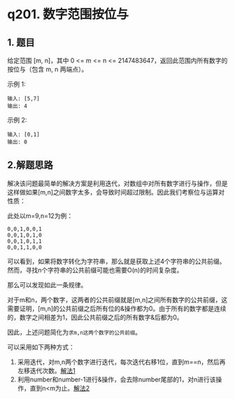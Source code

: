# q201. 数字范围按位与

## 1. 题目

给定范围 [m, n]，其中 0 <= m <= n <= 2147483647，返回此范围内所有数字的按位与（包含 m, n 两端点）。

示例 1:
```
输入: [5,7]
输出: 4
```
示例 2:
```
输入: [0,1]
输出: 0
```

## 2.解题思路

解决该问题最简单的解决方案是利用迭代，对数组中对所有数字进行与操作，但是这样做如果[m,n]之间数字太多，会导致时间超过限制。因此我们考察位与运算对性质：

此处以m=9,n=12为例：

```
0,0,1,0,0,1
0,0,1,0,1,0
0,0,1,0,1,1
0,0,1,1,0,0
```

可以看到，如果将数字转化为字符串，那么就是获取上述4个字符串的公共前缀。然而，寻找n个字符串的公共前缀可能也需要O(n)的时间复杂度。

那么可以发现如此一条规律。

对于m和n，两个数字，这两者的公共前缀就是[m,n]之间所有数字的公共前缀，这需要证明，[m,n]的公共前缀之后所有位的&操作都为0。由于所有的数字都是连续的，数字之间相差为1，因此公共前缀之后的所有数字&后都为0。

因此，上述问题简化为`求m,n这两个数字的公共前缀`。

可以采用如下两种方式：

1. 采用迭代，对m,n两个数字进行迭代，每次迭代右移1位，直到m==n，然后再左移迭代次数。[解法1](./s1/q201_1.go)
2. 利用number和number-1进行&操作，会去除number尾部的1，对n进行该操作，直到n<m为止。[解法2](./s2/q201_2.go)